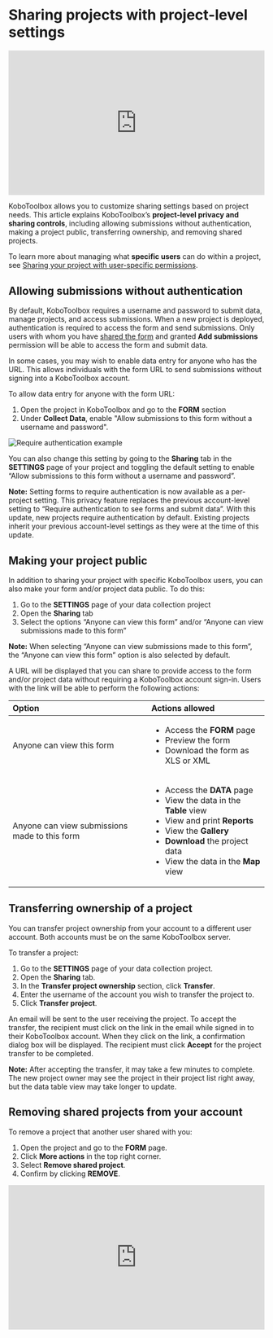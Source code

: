 # Sharing projects with project-level settings 

<iframe src="https://www.youtube.com/embed/vRuAan0aSfY?si=FbKeyjF9XitYdUWC" style="width: 100%; aspect-ratio: 16 / 9; height: auto; border: 0;" title="YouTube video player" frameborder="0" allow="accelerometer; autoplay; clipboard-write; encrypted-media; gyroscope; picture-in-picture; web-share" allowfullscreen></iframe>

KoboToolbox allows you to customize sharing settings based on project needs. This article explains KoboToolbox’s **project-level privacy and sharing controls**, including allowing submissions without authentication, making a project public, transferring ownership, and removing shared projects.

<p class="note">
  To learn more about managing what <strong>specific users</strong> can do within a project, see <a href="https://support.kobotoolbox.org/managing_permissions.html">Sharing your project with user-specific permissions</a>.
</p>

## Allowing submissions without authentication

By default, KoboToolbox requires a username and password to submit data, manage projects, and access submissions. When a new project is deployed, authentication is required to access the form and send submissions. Only users with whom you have [shared the form](https://support.kobotoolbox.org/managing_permissions.html) and granted **Add submissions** permission will be able to access the form and submit data.

In some cases, you may wish to enable data entry for anyone who has the URL. This allows individuals with the form URL to send submissions without signing into a KoboToolbox account.

To allow data entry for anyone with the form URL:
1. Open the project in KoboToolbox and go to the **FORM** section
2. Under **Collect Data**, enable "Allow submissions to this form without a username and password".

![Require authentication example](images/project_sharing_settings/require_authentication.png)

You can also change this setting by going to the **Sharing** tab in the **SETTINGS** page of your project and toggling the default setting to enable “Allow submissions to this form without a username and password”.

<p class="note">
  <strong>Note:</strong> Setting forms to require authentication is now available as a per-project setting. This privacy feature replaces the previous account-level setting to “Require authentication to see forms and submit data”. With this update, new projects require authentication by default. Existing projects inherit your previous account-level settings as they were at the time of this update.
</p>

## Making your project public

In addition to sharing your project with specific KoboToolbox users, you can also make your form and/or project data public. To do this: 

1. Go to the **SETTINGS** page of your data collection project
2. Open the **Sharing** tab
3. Select the options “Anyone can view this form” and/or “Anyone can view submissions made to this form”

<p class="note">
  <strong>Note:</strong> When selecting “Anyone can view submissions made to this form”, the “Anyone can view this form” option is also selected by default.
</p>

A URL will be displayed that you can share to provide access to the form and/or project data without requiring a KoboToolbox account sign-in. Users with the link will be able to perform the following actions:

| **Option**    | **Actions allowed**                                |
| :----------------- | :--------------------------------------------- |
| Anyone can view this form              | <ul><li>Access the <strong>FORM</strong> page</li> <li>Preview the form</li> <li>Download the form as XLS or XML</li></ul> |
| Anyone can view submissions made to this form      | <ul><li>Access the <strong>DATA</strong> page</li><li>View the data in the <strong>Table</strong> view</li><li>View and print <strong>Reports</strong></li><li>View the <strong>Gallery</strong></li><li><strong>Download</strong> the project data</li><li>View the data in the <strong>Map</strong> view</li></ul> |

## Transferring ownership of a project

You can transfer project ownership from your account to a different user account. Both accounts must be on the same KoboToolbox server.

To transfer a project:
1. Go to the **SETTINGS** page of your data collection project.
2. Open the **Sharing** tab.
3. In the **Transfer project ownership** section, click **Transfer**.
4. Enter the username of the account you wish to transfer the project to.
5. Click **Transfer project**.
   
An email will be sent to the user receiving the project. To accept the transfer, the recipient must click on the link in the email while signed in to their KoboToolbox account. When they click on the link, a confirmation dialog box will be displayed. The recipient must click **Accept** for the project transfer to be completed.

<p class="note">
  <strong>Note:</strong> After accepting the transfer, it may take a few minutes to complete. The new project owner may see the project in their project list right away, but the data table view may take longer to update.
</p>

## Removing shared projects from your account

To remove a project that another user shared with you:

1. Open the project and go to the **FORM** page.
2. Click <i class="k-icon-more"></i> **More actions** in the top right corner.
3. Select **Remove shared project**.
4. Confirm by clicking **REMOVE**.

<iframe src="https://www.youtube.com/embed/EZyj0tQXtzA?si=EmE0bahqxFAW2Fqm" style="width: 100%; aspect-ratio: 16 / 9; height: auto; border: 0;" title="YouTube video player" frameborder="0" allow="accelerometer; autoplay; clipboard-write; encrypted-media; gyroscope; picture-in-picture; web-share" allowfullscreen></iframe>


